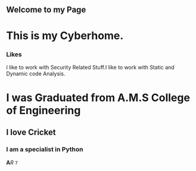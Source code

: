 ## Welcome to my Page
# This is my Cyberhome.

### Likes

I like to work with Security Related Stuff.I like to work with Static and Dynamic code Analysis.

# I was Graduated from **A.M.S College of Engineering**
## I love Cricket
### I am a specialist in Python
**A**_R_ `7`
